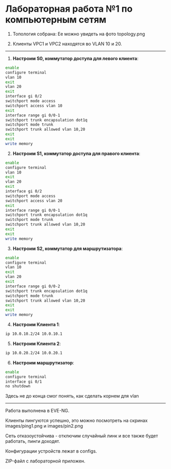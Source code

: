 # Лабораторная работа №1 по компьютерным сетям

1) Топология собрана:
Ее можно увидеть на фото topology.png

2) Клиенты VPC1 и VPC2 находятся во VLAN 10 и 20.

_______
1. **Настроим S0, коммутатор доступа для левого клиента**:
```bash
enable
configure terminal
vlan 10
exit
vlan 20
exit
interface gi 0/2
switchport mode access
switchport access vlan 10
exit
interface range gi 0/0-1
switchport trunk encapsulation dot1q
switchport mode trunk
switchport trunk allowed vlan 10,20
exit
exit
write memory
```

2. **Настроим S1, коммутатор доступа для правого клиента**:
```bash
enable
configure terminal
vlan 10
exit
vlan 20
exit
interface gi 0/2
switchport mode access
switchport access vlan 20
exit
interface range gi 0/0-1
switchport trunk encapsulation dot1q
switchport mode trunk
switchport trunk allowed vlan 10,20
exit
exit
write memory
```

3. **Настроим S2, коммутатор для маршрутизатора**:

```bash
enable
configure terminal
vlan 10
exit
vlan 20
exit
interface range gi 0/0-2
switchport trunk encapsulation dot1q
switchport mode trunk
switchport trunk allowed vlan 10,20
exit
exit
write memory
```

4. **Настроим Клиента 1**:
```bash
ip 10.0.10.2/24 10.0.10.1
```
5. **Настроим Клиента 2**:
```bash
ip 10.0.20.2/24 10.0.20.1
```
6. **Настроим маршрутизатор**:
```bash
enable
configure terminal
interface gi 0/1
no shutdown
```
Здесь не до конца смог понять, как сделать корнем для vlan

______


Работа выполнена в EVE-NG.

Клиенты пингуются успешно, это можно посмотреть на скринах images/ping1.png и images/pin2.png

Сеть отказоустойчива - отключим случайный линк и все также будет работать, пинги доходят.

Конфигурации устройств лежат в configs.

ZIP-файл с лабораторной приложен.